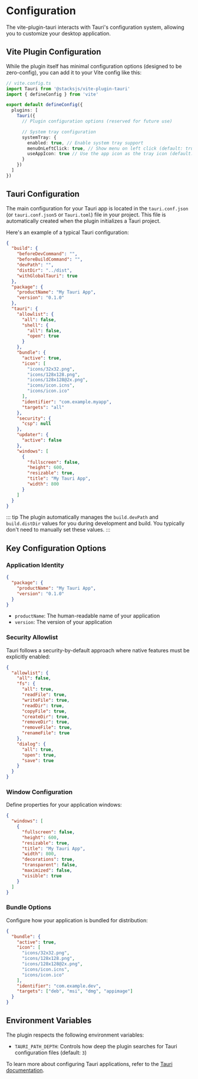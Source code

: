 # Configuration

The vite-plugin-tauri interacts with Tauri's configuration system, allowing you to customize your desktop application.

## Vite Plugin Configuration

While the plugin itself has minimal configuration options (designed to be zero-config), you can add it to your Vite config like this:

```ts
// vite.config.ts
import Tauri from '@stacksjs/vite-plugin-tauri'
import { defineConfig } from 'vite'

export default defineConfig({
  plugins: [
    Tauri({
      // Plugin configuration options (reserved for future use)

      // System tray configuration
      systemTray: {
        enabled: true, // Enable system tray support
        menuOnLeftClick: true, // Show menu on left click (default: true)
        useAppIcon: true // Use the app icon as the tray icon (default: true)
      }
    })
  ]
})
```

## Tauri Configuration

The main configuration for your Tauri app is located in the `tauri.conf.json` (or `tauri.conf.json5` or `Tauri.toml`) file in your project. This file is automatically created when the plugin initializes a Tauri project.

Here's an example of a typical Tauri configuration:

```json
{
  "build": {
    "beforeDevCommand": "",
    "beforeBuildCommand": "",
    "devPath": "",
    "distDir": "../dist",
    "withGlobalTauri": true
  },
  "package": {
    "productName": "My Tauri App",
    "version": "0.1.0"
  },
  "tauri": {
    "allowlist": {
      "all": false,
      "shell": {
        "all": false,
        "open": true
      }
    },
    "bundle": {
      "active": true,
      "icon": [
        "icons/32x32.png",
        "icons/128x128.png",
        "icons/128x128@2x.png",
        "icons/icon.icns",
        "icons/icon.ico"
      ],
      "identifier": "com.example.myapp",
      "targets": "all"
    },
    "security": {
      "csp": null
    },
    "updater": {
      "active": false
    },
    "windows": [
      {
        "fullscreen": false,
        "height": 600,
        "resizable": true,
        "title": "My Tauri App",
        "width": 800
      }
    ]
  }
}
```

::: tip
The plugin automatically manages the `build.devPath` and `build.distDir` values for you during development and build. You typically don't need to manually set these values.
:::

## Key Configuration Options

### Application Identity

```json
{
  "package": {
    "productName": "My Tauri App",
    "version": "0.1.0"
  }
}
```

- `productName`: The human-readable name of your application
- `version`: The version of your application

### Security Allowlist

Tauri follows a security-by-default approach where native features must be explicitly enabled:

```json
{
  "allowlist": {
    "all": false,
    "fs": {
      "all": true,
      "readFile": true,
      "writeFile": true,
      "readDir": true,
      "copyFile": true,
      "createDir": true,
      "removeDir": true,
      "removeFile": true,
      "renameFile": true
    },
    "dialog": {
      "all": true,
      "open": true,
      "save": true
    }
  }
}
```

### Window Configuration

Define properties for your application windows:

```json
{
  "windows": [
    {
      "fullscreen": false,
      "height": 600,
      "resizable": true,
      "title": "My Tauri App",
      "width": 800,
      "decorations": true,
      "transparent": false,
      "maximized": false,
      "visible": true
    }
  ]
}
```

### Bundle Options

Configure how your application is bundled for distribution:

```json
{
  "bundle": {
    "active": true,
    "icon": [
      "icons/32x32.png",
      "icons/128x128.png",
      "icons/128x128@2x.png",
      "icons/icon.icns",
      "icons/icon.ico"
    ],
    "identifier": "com.example.dev",
    "targets": ["deb", "msi", "dmg", "appimage"]
  }
}
```

## Environment Variables

The plugin respects the following environment variables:

- `TAURI_PATH_DEPTH`: Controls how deep the plugin searches for Tauri configuration files (default: `3`)

To learn more about configuring Tauri applications, refer to the [Tauri documentation](https://tauri.app/v1/api/config/).
